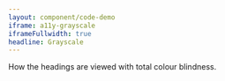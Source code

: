 ```yaml
---
layout: component/code-demo
iframe: a11y-grayscale
iframeFullwidth: true
headline: Grayscale
---
```


How the headings are viewed with total colour blindness.

